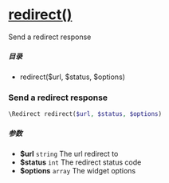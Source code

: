 [redirect()](http://twinh.github.com/widget/api/redirect)
=========================================================

Send a redirect response

##### 目录
* redirect($url, $status, $options)

### Send a redirect response
```php
\Redirect redirect($url, $status, $options)
```

##### 参数
* **$url** `string` The url redirect to
* **$status** `int` The redirect status code
* **$options** `array` The widget options

